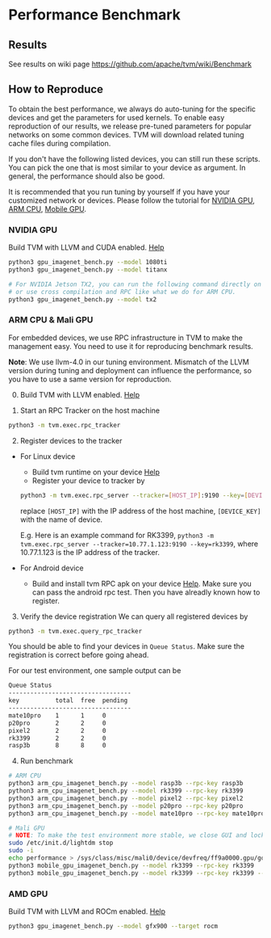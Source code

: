 <!--- Licensed to the Apache Software Foundation (ASF) under one -->
<!--- or more contributor license agreements.  See the NOTICE file -->
<!--- distributed with this work for additional information -->
<!--- regarding copyright ownership.  The ASF licenses this file -->
<!--- to you under the Apache License, Version 2.0 (the -->
<!--- "License"); you may not use this file except in compliance -->
<!--- with the License.  You may obtain a copy of the License at -->

<!---   http://www.apache.org/licenses/LICENSE-2.0 -->

<!--- Unless required by applicable law or agreed to in writing, -->
<!--- software distributed under the License is distributed on an -->
<!--- "AS IS" BASIS, WITHOUT WARRANTIES OR CONDITIONS OF ANY -->
<!--- KIND, either express or implied.  See the License for the -->
<!--- specific language governing permissions and limitations -->
<!--- under the License. -->


# Performance Benchmark

## Results

See results on wiki page https://github.com/apache/tvm/wiki/Benchmark

## How to Reproduce

To obtain the best performance, we always do auto-tuning for the specific devices and get
the parameters for used kernels. To enable easy reproduction of our results, we release
pre-tuned parameters for popular networks on some common devices.
TVM will download related tuning cache files during compilation.

If you don't have the following listed devices, you can still run these scripts.
You can pick the one that is most similar to your device as argument.
In general, the performance should also be good.

It is recommended that you run tuning by yourself if you have your customized network or devices.
Please follow the tutorial for
[NVIDIA GPU](https://tvm.apache.org/docs/tutorials/autotvm/tune_conv2d_cuda.html),
[ARM CPU](https://tvm.apache.org/docs/tutorials/autotvm/tune_relay_arm.html),
[Mobile GPU](https://tvm.apache.org/docs/tutorials/autotvm/tune_relay_mobile_gpu.html).

### NVIDIA GPU

Build TVM with LLVM and CUDA enabled. [Help](https://tvm.apache.org/docs/install/from_source.html)

```bash
python3 gpu_imagenet_bench.py --model 1080ti
python3 gpu_imagenet_bench.py --model titanx

# For NVIDIA Jetson TX2, you can run the following command directly on the board,
# or use cross compilation and RPC like what we do for ARM CPU.
python3 gpu_imagenet_bench.py --model tx2
```

### ARM CPU & Mali GPU
For embedded devices, we use RPC infrastructure in TVM to make the management easy.
You need to use it for reproducing benchmark results.

**Note**: We use llvm-4.0 in our tuning environment. Mismatch of the LLVM version during tuning and deployment can influence the performance, so you have to use a same version for reproduction.

0. Build TVM with LLVM enabled. [Help](https://tvm.apache.org/docs/install/from_source.html)

1. Start an RPC Tracker on the host machine
```bash
python3 -m tvm.exec.rpc_tracker
```

2. Register devices to the tracker
* For Linux device
  * Build tvm runtime on your device [Help](https://tvm.apache.org/docs/tutorials/frontend/deploy_model_on_rasp.html#build-tvm-runtime-on-device)
  * Register your device to tracker by
  ```bash
  python3 -m tvm.exec.rpc_server --tracker=[HOST_IP]:9190 --key=[DEVICE_KEY]
  ```
  replace `[HOST_IP]` with the IP address of the host machine, `[DEVICE_KEY]` with the name of device.

  E.g. Here is an example command for RK3399,
  `python3 -m tvm.exec.rpc_server --tracker=10.77.1.123:9190 --key=rk3399`, where 10.77.1.123 is the IP address of the tracker.

* For Android device
   * Build and install tvm RPC apk on your device [Help](https://github.com/apache/tvm/tree/main/apps/android_rpc).
     Make sure you can pass the android rpc test. Then you have alreadly known how to register.

3. Verify the device registration
  We can query all registered devices by
  ```bash
  python3 -m tvm.exec.query_rpc_tracker
  ```
  You should be able to find your devices in `Queue Status`. Make sure the registration is correct before going ahead.

  For our test environment, one sample output can be
  ```bash
  Queue Status
  ----------------------------------
  key          total  free  pending
  ----------------------------------
  mate10pro    1      1     0
  p20pro       2      2     0
  pixel2       2      2     0
  rk3399       2      2     0
  rasp3b       8      8     0
  ```

4. Run benchmark
  ```bash
  # ARM CPU
  python3 arm_cpu_imagenet_bench.py --model rasp3b --rpc-key rasp3b
  python3 arm_cpu_imagenet_bench.py --model rk3399 --rpc-key rk3399
  python3 arm_cpu_imagenet_bench.py --model pixel2 --rpc-key pixel2
  python3 arm_cpu_imagenet_bench.py --model p20pro --rpc-key p20pro
  python3 arm_cpu_imagenet_bench.py --model mate10pro --rpc-key mate10pro
  ```

  ```bash
  # Mali GPU
  # NOTE: To make the test environment more stable, we close GUI and lock the frequency
  sudo /etc/init.d/lightdm stop
  sudo -i
  echo performance > /sys/class/misc/mali0/device/devfreq/ff9a0000.gpu/governor
  python3 mobile_gpu_imagenet_bench.py --model rk3399 --rpc-key rk3399
  python3 mobile_gpu_imagenet_bench.py --model rk3399 --rpc-key rk3399 --dtype float16
  ```

### AMD GPU

Build TVM with LLVM and ROCm enabled. [Help](https://tvm.apache.org/docs/install/from_source.html)
```bash
python3 gpu_imagenet_bench.py --model gfx900 --target rocm
```

